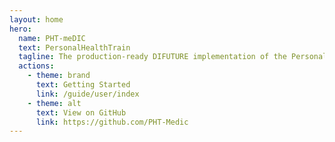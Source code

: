 ```yaml
---
layout: home
hero:
  name: PHT-meDIC
  text: PersonalHealthTrain
  tagline: The production-ready DIFUTURE implementation of the Personal Health Train (PHT-meDIC) from Tübingen University as part of the PHT GO:FAIR implementation network
  actions:
    - theme: brand
      text: Getting Started
      link: /guide/user/index
    - theme: alt
      text: View on GitHub
      link: https://github.com/PHT-Medic
---
```

